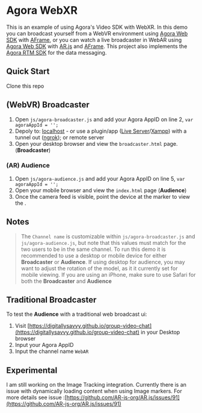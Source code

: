 # Agora WebXR
This is an example of using Agora's Video SDK with WebXR. In this demo you can broadcast yourself from a WebVR environment using [Agora Web SDK](https://docs.agora.io/en/Video/API%20Reference/web/index.html) with [AFrame](https://github.com/aframevr/aframe), or you can watch a live broadcaster in WebAR using [Agora Web SDK](https://docs.agora.io/en/Video/API%20Reference/web/index.html) with [AR.js](https://github.com/AR-js-org/AR.js) and [AFrame](https://github.com/aframevr/aframe). This project also implements the [Agora RTM SDK](https://docs.agora.io/en/Real-time-Messaging/API%20Reference/RTM_web/index.html) for the data messaging.

## Quick Start ##
Clone this repo

## (WebVR) Broadcaster ##
1. Open `js/agora-broadcaster.js` and add your Agora AppID on line 2, `var agoraAppId = '';`
2. Depoly to: [localhost](https://medium.com/r/?url=https%3A%2F%2Fdeveloper.mozilla.org%2Fen-US%2Fdocs%2FLearn%2FCommon_questions%2Fset_up_a_local_testing_server) - or use a plugin/app ([Live Server](https://marketplace.visualstudio.com/items?itemName=ritwickdey.LiveServer)/[Xampp](https://www.apachefriends.org/index.html)) with a tunnel out ([ngrok](https://ngrok.com)); or remote server
3. Open your desktop browser and view the `broadcaster.html` page. (**Broadcaster**)

### (AR) Audience ###
1. Open `js/agora-audience.js` and add your Agora AppID on line 5, `var agoraAppId = '';`
2. Open your mobile browser and view the `index.html` page (**Audience**)
3. Once the camera feed is visible, point the device at the marker to view the .


## Notes ##
> The `Channel name` is customizable within `js/agora-broadcaster.js` and `js/agora-audience.js`, but note that this values must match for the two users to be in the same channel.
To run this demo it is recommended to use a desktop or mobile device for either **Broadcaster** or **Audience**. If using desktop for audience, you may want to adjust the rotation of the model, as it it currently set for mobile viewing.
> If you are using an iPhone, make sure to use Safari for both the **Broadcaster** and **Audience**

## Traditional Broadcaster ##
To test the **Audience** with a traditional web broadcast ui:
1. Visit [https://digitallysavvy.github.io/group-video-chat](https://digitallysavvy.github.io/group-video-chat) in your Desktop browser
2. Input your Agora AppID
3. Input the channel name `WebAR`

## Experimental ##
I am still working on the Image Tracking integration. Currently there is an issue with dynamically loading content when using Image markers. For more details see issue :[https://github.com/AR-js-org/AR.js/issues/91](https://github.com/AR-js-org/AR.js/issues/91)
